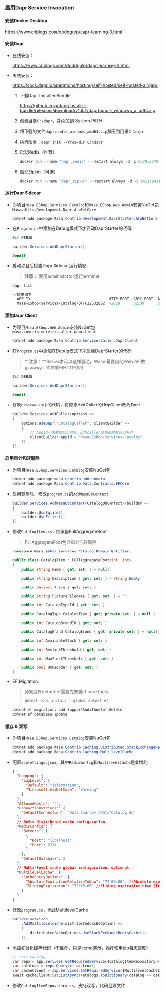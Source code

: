 ### 启用Dapr Service Invocation

#### 安装Docker Desktop

https://www.cnblogs.com/doddgu/p/dapr-learning-3.html

#### 安装Dapr

* 在线安装：
  
  https://www.cnblogs.com/doddgu/p/dapr-learning-3.html

* 离线安装：
  
  https://docs.dapr.io/operations/hosting/self-hosted/self-hosted-airgap/
  
  1. 下载Dapr Installer Bundle
     
     https://github.com/dapr/installer-bundle/releases/download/v1.9.2/daprbundle_windows_amd64.zip
  
  2. 创建目录`C:\dapr`，并添加到 System PATH
  
  3. 将下载的文件`daprbundle_windows_amd64.zip`解压到目录`C:\dapr`
  
  4. 执行命令：`dapr init --from-dir C:\dapr`
  
  5. 启动Redis（推荐）
     
     ```powershell
     docker run --name "dapr_redis" --restart always -d -p 6379:6379 redislabs/rejson
     ```
  
  6. 启动Zipkin（可选）
     
     ```powershell
     docker run --name "dapr_zipkin" --restart always -d -p 9411:9411 openzipkin/zipkin
     ```

#### 运行Dapr Sidecar

* 为项目`Masa.EShop.Services.Catalog`和`Masa.EShop.Web.Admin`安装NuGet包`Masa.Utils.Development.Dapr.AspNetCore`
  
  ```powershell
  dotnet add package Masa.Contrib.Development.DaprStarter.AspNetCore
  ```

* 在`Program.cs`中添加在Debug模式下才启动DaprStarter的代码
  
  ```csharp
  #if DEBUG
  
  builder.Services.AddDaprStarter();
  
  #endif
  ```

* 启动项目后检查Dapr Sidecar运行情况
  
  > **注意：** 要用administrator运行terminal
  
  ```powershell
  dapr list
  
  //结果如下
    APP ID                                    HTTP PORT  GRPC PORT  APP PORT  COMMAND  AGE  CREATED              DAPRD PID  CLI PID
    Masa-EShop-Services-Catalog-00FF22532E62  62629      62630      5290               3h   2022-10-10 11:10.29  14804      3242
  ```

#### 添加Dapr Client

* 为项目`Masa.EShop.Web.Admin`安装NuGet包`Masa.Contrib.Service.Caller.DaprClient`
  
  ```powershell
  dotnet add package Masa.Contrib.Service.Caller.DaprClient
  ```

* 在`Program.cs`中添加在Debug模式下才启动DaprStarter的代码
  
  > **注意：**Server才可以这样启动，Wasm需要借助Web API做gateway，或直接用HTTP访问
  
  ```csharp
  #if DEBUG
  
  builder.Services.AddDaprStarter();
  
  #endif
  ```

* 修改`Program.cs`中的代码，将原来AddCaller的HttpClient改为Dapr
  
  ```csharp
  builder.Services.AddCaller(options =>
  {
      options.UseDapr("CatalogCaller", clientBuilder =>
      {
          // AppId不需要加mac地址，因为caller会根据需要自动补充
          clientBuilder.AppId = "Masa-EShop-Services-Catalog";
      });
  });
  ```

#### 启用审计和软删除

* 为项目`Masa.EShop.Services.Catalog`安装NuGet包
  
  ```powershell
  dotnet add package Masa.Contrib.Ddd.Domain
  dotnet add package Masa.Contrib.Data.Contracts.EFCore
  ```

* 启用软删除，修改`program.cs`的`AddMasaDbContext`
  
  ```csharp
  builder.Services.AddMasaDbContext<CatalogDbContext>(builder => 
  {
      builder.UseSqlite();
      builder.UseFilter();
  });
  ```

* 修改`CatalogItem.cs`，继承自FullAggregateRoot
  
  > FullAggregateRoot包含审计与软删除
  
  ```csharp
  namespace Masa.EShop.Services.Catalog.Domain.Entities;
  
  public class CatalogItem : FullAggregateRoot<int, int>
  {
      public string Name { get; set; } = null!;
  
      public string Description { get; set; } = string.Empty;
  
      public decimal Price { get; set; }
  
      public string PictureFileName { get; set; } = "";
  
      public int CatalogTypeId { get; set; }
  
      public CatalogType CatalogType { get; private set; } = null!;
  
      public int CatalogBrandId { get; set; }
  
      public CatalogBrand CatalogBrand { get; private set; } = null!;
  
      public int AvailableStock { get; set; }
  
      public int RestockThreshold { get; set; }
  
      public int MaxStockThreshold { get; set; }
  
      public bool OnReorder { get; set; }
  }
  ```

* EF Migration
  
  > 如果没有dotnet-ef需要先安装ef core tools
  > 
  > ```powershell
  > dotnet tool install --global dotnet-ef
  > ```
  
  ```powershell
  dotnet ef migrations add SupportAuditAndSoftDelete
  dotnet ef database update
  ```

#### 缓存 & 双写

* 为项目`Masa.EShop.Services.Catalog`安装NuGet包
  
  ```powershell
  dotnet add package Masa.Contrib.Caching.Distributed.StackExchangeRedis
  dotnet add package Masa.Contrib.Caching.MultilevelCache
  ```

* 配置`appsettings.json`，其中`RedisConfig`和`MultilevelCache`是新增的
  
  ```json
  {
    "Logging": {
      "LogLevel": {
        "Default": "Information",
        "Microsoft.AspNetCore": "Warning"
      }
    },
    "AllowedHosts": "*",
    "ConnectionStrings": {
      "DefaultConnection": "Data Source=./Data/Catalog.db"
    },
    // Redis distributed cache configuration
    "RedisConfig": {
      "Servers": [
        {
          "Host": "localhost",
          "Port": 6379
        }
      ],
      "DefaultDatabase": 3
    },
    // Multi-level cache global configuration, optional
    "MultilevelCache": {
      "CacheEntryOptions": {
        "AbsoluteExpirationRelativeToNow": "72:00:00", //Absolute expiration time (from the current time)
        "SlidingExpiration": "72:00:00" //Sliding expiration time (from the current time)
      }
    }
  }
  ```

* 修改`program.cs`，添加MultilevelCache
  
  ```csharp
  builder.Services
      .AddMultilevelCache(distributedCacheOptions =>
      {
          distributedCacheOptions.UseStackExchangeRedisCache();
      });
  ```

* 添加初始化缓存代码（不推荐，只是demo演示，推荐使用job每天调度）
  
  ```csharp
  // Init caching
  var repo = app.Services.GetRequiredService<ICatalogItemRepository>();
  var catalogs = repo.Query(ci => true);
  var cacheClient = app.Services.GetRequiredService<IMultilevelCacheClient>();
  await cacheClient.SetListAsync(catalogs.ToDictionary(catalog => catalog.Id.ToString(), catalog => (CatalogItem?)catalog));
  ```

* 修改`CatalogItemRepository.cs`，支持双写，代码见源文件
